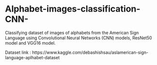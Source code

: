 # Alphabet-images-classification-CNN-
Classifying dataset of images of alphabets from the American Sign Language using Convolutional Neural Networks (CNN) models, ResNet50 model and VGG16 model.
<p>Dataset link : https://www.kaggle.com/debashishsau/aslamerican-sign-language-aplhabet-dataset<p/>
